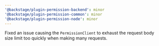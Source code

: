```yaml
---
'@backstage/plugin-permission-backend': minor
'@backstage/plugin-permission-common': minor
'@backstage/plugin-permission-node': minor
---
```


Fixed an issue causing the `PermissionClient` to exhaust the request body size limit too quickly when making many requests.
